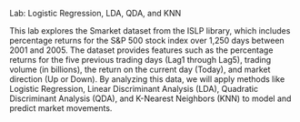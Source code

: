 
Lab: Logistic Regression, LDA, QDA, and KNN

This lab explores the Smarket dataset from the ISLP library, which includes percentage returns for the S&P 500 stock index over 1,250 days between 2001 and 2005. The dataset provides features such as the percentage returns for the five previous trading days (Lag1 through Lag5), trading volume (in billions), the return on the current day (Today), and market direction (Up or Down). By analyzing this data, we will apply methods like Logistic Regression, Linear Discriminant Analysis (LDA), Quadratic Discriminant Analysis (QDA), and K-Nearest Neighbors (KNN) to model and predict market movements.
